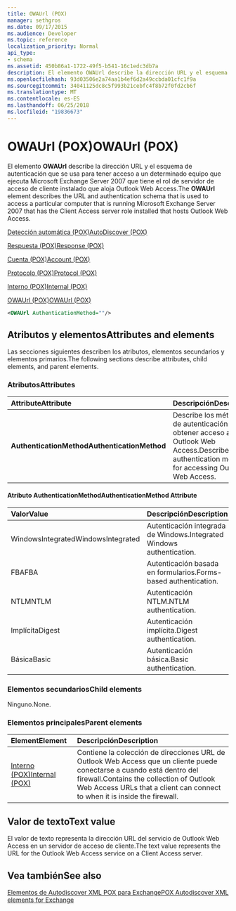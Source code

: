 ```yaml
---
title: OWAUrl (POX)
manager: sethgros
ms.date: 09/17/2015
ms.audience: Developer
ms.topic: reference
localization_priority: Normal
api_type:
- schema
ms.assetid: 450b86a1-1722-49f5-b541-16c1edc3db7a
description: El elemento OWAUrl describe la dirección URL y el esquema de autenticación que se usa para tener acceso a un determinado equipo que ejecuta Microsoft Exchange Server 2007 que tiene el rol de servidor de acceso de cliente instalado que aloja Outlook Web Access.
ms.openlocfilehash: 93d03506e2a74aa1b4ef6d2a49ccbda01cfc1f9a
ms.sourcegitcommit: 34041125dc8c5f993b21cebfc4f8b72f0fd2cb6f
ms.translationtype: MT
ms.contentlocale: es-ES
ms.lasthandoff: 06/25/2018
ms.locfileid: "19836673"
---
```

# <a name="owaurl-pox"></a><span data-ttu-id="af38e-103">OWAUrl (POX)</span><span class="sxs-lookup"><span data-stu-id="af38e-103">OWAUrl (POX)</span></span>

<span data-ttu-id="af38e-104">El elemento **OWAUrl** describe la dirección URL y el esquema de autenticación que se usa para tener acceso a un determinado equipo que ejecuta Microsoft Exchange Server 2007 que tiene el rol de servidor de acceso de cliente instalado que aloja Outlook Web Access.</span><span class="sxs-lookup"><span data-stu-id="af38e-104">The **OWAUrl** element describes the URL and authentication schema that is used to access a particular computer that is running Microsoft Exchange Server 2007 that has the Client Access server role installed that hosts Outlook Web Access.</span></span> 
  
[<span data-ttu-id="af38e-105">Detección automática (POX)</span><span class="sxs-lookup"><span data-stu-id="af38e-105">AutoDiscover (POX)</span></span>](autodiscover-pox.md)
  
[<span data-ttu-id="af38e-106">Respuesta (POX)</span><span class="sxs-lookup"><span data-stu-id="af38e-106">Response (POX)</span></span>](response-pox.md)
  
[<span data-ttu-id="af38e-107">Cuenta (POX)</span><span class="sxs-lookup"><span data-stu-id="af38e-107">Account (POX)</span></span>](account-pox.md)
  
[<span data-ttu-id="af38e-108">Protocolo (POX)</span><span class="sxs-lookup"><span data-stu-id="af38e-108">Protocol (POX)</span></span>](protocol-pox.md)
  
[<span data-ttu-id="af38e-109">Interno (POX)</span><span class="sxs-lookup"><span data-stu-id="af38e-109">Internal (POX)</span></span>](internal-pox.md)
  
[<span data-ttu-id="af38e-110">OWAUrl (POX)</span><span class="sxs-lookup"><span data-stu-id="af38e-110">OWAUrl (POX)</span></span>](owaurl-pox.md)
  
```xml
<OWAUrl AuthenticationMethod=""/>
```

## <a name="attributes-and-elements"></a><span data-ttu-id="af38e-111">Atributos y elementos</span><span class="sxs-lookup"><span data-stu-id="af38e-111">Attributes and elements</span></span>

<span data-ttu-id="af38e-112">Las secciones siguientes describen los atributos, elementos secundarios y elementos primarios.</span><span class="sxs-lookup"><span data-stu-id="af38e-112">The following sections describe attributes, child elements, and parent elements.</span></span>
  
### <a name="attributes"></a><span data-ttu-id="af38e-113">Atributos</span><span class="sxs-lookup"><span data-stu-id="af38e-113">Attributes</span></span>

|<span data-ttu-id="af38e-114">**Attribute**</span><span class="sxs-lookup"><span data-stu-id="af38e-114">**Attribute**</span></span>|<span data-ttu-id="af38e-115">**Descripción**</span><span class="sxs-lookup"><span data-stu-id="af38e-115">**Description**</span></span>|
|:-----|:-----|
|<span data-ttu-id="af38e-116">**AuthenticationMethod**</span><span class="sxs-lookup"><span data-stu-id="af38e-116">**AuthenticationMethod**</span></span> <br/> |<span data-ttu-id="af38e-117">Describe los métodos de autenticación para obtener acceso a Outlook Web Access.</span><span class="sxs-lookup"><span data-stu-id="af38e-117">Describes the authentication methods for accessing Outlook Web Access.</span></span>  <br/> |
   
#### <a name="authenticationmethod-attribute"></a><span data-ttu-id="af38e-118">Atributo AuthenticationMethod</span><span class="sxs-lookup"><span data-stu-id="af38e-118">AuthenticationMethod Attribute</span></span>

|<span data-ttu-id="af38e-119">**Valor**</span><span class="sxs-lookup"><span data-stu-id="af38e-119">**Value**</span></span>|<span data-ttu-id="af38e-120">**Descripción**</span><span class="sxs-lookup"><span data-stu-id="af38e-120">**Description**</span></span>|
|:-----|:-----|
|<span data-ttu-id="af38e-121">WindowsIntegrated</span><span class="sxs-lookup"><span data-stu-id="af38e-121">WindowsIntegrated</span></span>  <br/> |<span data-ttu-id="af38e-122">Autenticación integrada de Windows.</span><span class="sxs-lookup"><span data-stu-id="af38e-122">Integrated Windows authentication.</span></span>  <br/> |
|<span data-ttu-id="af38e-123">FBA</span><span class="sxs-lookup"><span data-stu-id="af38e-123">FBA</span></span>  <br/> |<span data-ttu-id="af38e-124">Autenticación basada en formularios.</span><span class="sxs-lookup"><span data-stu-id="af38e-124">Forms-based authentication.</span></span>  <br/> |
|<span data-ttu-id="af38e-125">NTLM</span><span class="sxs-lookup"><span data-stu-id="af38e-125">NTLM</span></span>  <br/> |<span data-ttu-id="af38e-126">Autenticación NTLM.</span><span class="sxs-lookup"><span data-stu-id="af38e-126">NTLM authentication.</span></span>  <br/> |
|<span data-ttu-id="af38e-127">Implícita</span><span class="sxs-lookup"><span data-stu-id="af38e-127">Digest</span></span>  <br/> |<span data-ttu-id="af38e-128">Autenticación implícita.</span><span class="sxs-lookup"><span data-stu-id="af38e-128">Digest authentication.</span></span>  <br/> |
|<span data-ttu-id="af38e-129">Básica</span><span class="sxs-lookup"><span data-stu-id="af38e-129">Basic</span></span>  <br/> |<span data-ttu-id="af38e-130">Autenticación básica.</span><span class="sxs-lookup"><span data-stu-id="af38e-130">Basic authentication.</span></span>  <br/> |
   
### <a name="child-elements"></a><span data-ttu-id="af38e-131">Elementos secundarios</span><span class="sxs-lookup"><span data-stu-id="af38e-131">Child elements</span></span>

<span data-ttu-id="af38e-132">Ninguno.</span><span class="sxs-lookup"><span data-stu-id="af38e-132">None.</span></span>
  
### <a name="parent-elements"></a><span data-ttu-id="af38e-133">Elementos principales</span><span class="sxs-lookup"><span data-stu-id="af38e-133">Parent elements</span></span>

|<span data-ttu-id="af38e-134">**Element**</span><span class="sxs-lookup"><span data-stu-id="af38e-134">**Element**</span></span>|<span data-ttu-id="af38e-135">**Descripción**</span><span class="sxs-lookup"><span data-stu-id="af38e-135">**Description**</span></span>|
|:-----|:-----|
|[<span data-ttu-id="af38e-136">Interno (POX)</span><span class="sxs-lookup"><span data-stu-id="af38e-136">Internal (POX)</span></span>](internal-pox.md) <br/> |<span data-ttu-id="af38e-137">Contiene la colección de direcciones URL de Outlook Web Access que un cliente puede conectarse a cuando está dentro del firewall.</span><span class="sxs-lookup"><span data-stu-id="af38e-137">Contains the collection of Outlook Web Access URLs that a client can connect to when it is inside the firewall.</span></span>  <br/> |
   
## <a name="text-value"></a><span data-ttu-id="af38e-138">Valor de texto</span><span class="sxs-lookup"><span data-stu-id="af38e-138">Text value</span></span>

<span data-ttu-id="af38e-139">El valor de texto representa la dirección URL del servicio de Outlook Web Access en un servidor de acceso de cliente.</span><span class="sxs-lookup"><span data-stu-id="af38e-139">The text value represents the URL for the Outlook Web Access service on a Client Access server.</span></span>
  
## <a name="see-also"></a><span data-ttu-id="af38e-140">Vea también</span><span class="sxs-lookup"><span data-stu-id="af38e-140">See also</span></span>



[<span data-ttu-id="af38e-141">Elementos de Autodiscover XML POX para Exchange</span><span class="sxs-lookup"><span data-stu-id="af38e-141">POX Autodiscover XML elements for Exchange</span></span>](pox-autodiscover-xml-elements-for-exchange.md)

